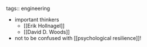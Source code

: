 tags:: engineering

- important thinkers
	- [[Erik Hollnagel]]
	- [[David D. Woods]]
- not to be confused with [[psychological resilience]]!